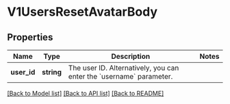 # V1UsersResetAvatarBody

## Properties
Name | Type | Description | Notes
------------ | ------------- | ------------- | -------------
**user_id** | **string** | The user ID. Alternatively, you can enter the &#x60;username&#x60; parameter. | 

[[Back to Model list]](../../README.md#documentation-for-models) [[Back to API list]](../../README.md#documentation-for-api-endpoints) [[Back to README]](../../README.md)

